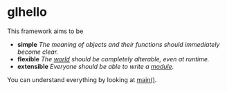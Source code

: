 # glhello

This framework aims to be
 - **simple** *The meaning of objects and their functions should immediately become clear.*
 - **flexible** *The [world](https://github.com/mskr/glhello/blob/master/World.h) should be completely alterable, even at runtime.*
 - **extensible** *Everyone should be able to write a [module](https://github.com/mskr/glhello/blob/master/Module.h).*

You can understand everything by looking at [main()](https://github.com/mskr/glhello/blob/master/main.cpp#L69).
